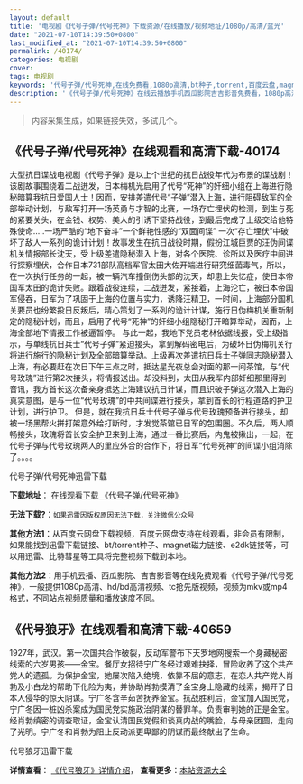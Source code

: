 ```yaml
---
layout: default
title: '电视剧《代号子弹/代号死神》下载资源/在线播放/视频地址/1080p/高清/蓝光'
date: "2021-07-10T14:39:50+0800"
last_modified_at: "2021-07-10T14:39:50+0800"
permalink: /40174/
categories: 电视剧
cover:
tags: 电视剧
keywords: '代号子弹/代号死神,在线免费看,1080p高清,bt种子,torrent,百度云盘,magnet,磁力链,迅雷下载资源'
description: '《代号子弹/代号死神》在线云播放手机西瓜影院吉吉影音免费看，1080p高清bd/hd未删减完整版和tc抢先枪版，mkv/mp4格式，附带bt/torrent种子、magnet/磁力链、百度云盘、网盘资源迅雷下载链接'
---
```


>内容采集生成，如果链接失效，多试几个。


## 《代号子弹/代号死神》在线观看和高清下载-40174

大型抗日谍战电视剧《代号子弹》是以上个世纪的抗日战役年代为布景的谍战剧！该剧故事围绕着二战迸发，日本梅机光启用了代号&ldquo;死神”的奸细小组在上海进行隐秘暗算我抗日爱国人士！因而，安排差遣代号“子弹”潜入上海，进行阻碍敌军的全部举动计划，与敌军打开一场英勇与才智的比赛，一场存亡埋伏的检测，到生与死的紧要关头，在金钱、权势、美人的引诱下坚持战役，到最后完成了上级交给他特殊使命.....一场严酷的“地下奋斗”一个鲜艳性感的&ldquo;双面间谍” 一次&ldquo;存亡埋伏”中破坏了敌人一系列的诡计计划！故事发生在抗日战役时期，假扮江城巨贾的汪伪间谍机关情报部长沈天，受上级差遣隐秘潜入上海，对各个医院、诊所以及医疗中间进行探察埋伏，合作日本731部队高档军官太田大佐开端进行研究细菌毒气，所以，在一次执行任务的一起，被一辆汽车撞倒伤头部的沈天，却患上失忆症，使日本帝国军太田的诡计失败。跟着战役连续，二战迸发，紧接着，上海沦亡，被日本帝国军侵吞，日军为了巩固于上海的位置与实力，诱降汪精卫，一时间，上海部分国机关要员也纷繁投日反叛后，精心策划了一系列的诡计计谋，施行日伪梅机关重新制定的隐秘计划，而且，启用了代号“死神”的奸细小组隐秘打开暗算举动，因而，上海全部地下情报工作被逼暂停。 与此一起，我地下党员老林依据线报，受上级指示，与单线抗日兵士“代号子弹”紧迫接头，拿到解码密电后，为破坏日伪梅机关行将进行施行的隐秘计划及全部暗算举动。上级再次差遣抗日兵士子弹同志隐秘潜入上海，有必要赶在次日下午三点之时，抵达星光夜总会对面的那一间茶馆，与&ldquo;代号玫瑰”进行第2次接头，将情报送出。却没料到，太田从我军内部奸细那里得到音讯，我方首长这次备亲身抵达上海建议抗日计谋，而且识破子弹这次潜入上海的真实意图，是与一位&ldquo;代号玫瑰”的中共间谍进行接头，拿到首长的行程道路的护卫计划，进行护卫。 但是，就在我抗日兵士代号子弹与代号玫瑰预备进行接头，却被一场黑帮火拼打架意外给打断时，才发觉茶馆已日军的包围圈。不久后，两人顺畅接头，玫瑰将首长安全护卫来到上海，通过一番比赛后，内鬼被揪出，一起，在代号子弹与代号玫瑰两人的里应外合的合作下，将日军&ldquo;代号死神”的间谍小组消除了。。。。</p>


代号子弹/代号死神迅雷下载

**下载地址**： [在线观看下载 《代号子弹/代号死神》](https://www.993dy.com//vod-detail-id-12116.html) 


**无法下载?**：`如果迅雷因版权原因无法下载，关注微信公众号 `

**其他方法1**：从百度云网盘下载视频，百度云网盘支持在线观看，非会员有限制，如果能找到迅雷下载链接、bt/torrent种子、magnet磁力链接、e2dk链接等，可以用迅雷、比特彗星等工具将完整视频下载到本地。

**其他方法2**：用手机云播、西瓜影院、吉吉影音等在线免费观看《代号子弹/代号死神》，一般提供1080p高清、hd/bd高清视频、tc抢先版视频，视频为mkv或mp4格式，不同站点视频质量和播放速度不同。


## 《代号狼牙》在线观看和高清下载-40659

1927年，武汉。第一次国共合作破裂，反动军警布下天罗地网搜索一个身藏秘密线索的六岁男孩——金宝。餐厅女招待宁广冬经过艰难抉择，冒险收养了这个共产党人的遗孤。为保护金宝，她屡次陷入绝境，依靠不屈的意志，在恋人共产党人肖勃及小白龙的帮助下化险为夷，并协助肖勃摸清了金宝身上隐藏的线索，揭开了日本人侵华的惊天阴谋。宁广冬含辛茹苦抚养金宝。抗战胜利后，金宝加入国民党，宁广冬因一桩凶杀案成为国民党实施政治阴谋的替罪羊。负责审判她的正是金宝。经肖勃缜密的调查取证，金宝认清国民党假和谈真内战的嘴脸，与母亲团圆，走向了光明。宁广冬和肖勃为阻止反动派更卑鄙的阴谋而最终献出了生命。


代号狼牙迅雷下载

**详情查看**： [《代号狼牙》详情介绍](/movie/40659/)， **查看更多**：[本站资源大全](/movie/t/all/)

